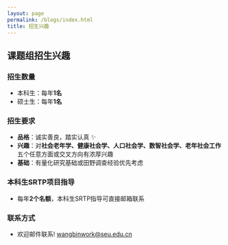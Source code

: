 ```yaml
---
layout: page
permalink: /blogs/index.html
title: 招生兴趣
---
```


## **课题组招生兴趣**
###  招生数量
- 本科生：每年**1名**
- 硕士生：每年**1名**

### 招生要求
- **品格**：诚实善良，踏实认真 ✨
- **兴趣**：对**社会老年学、健康社会学、人口社会学、数智社会学、老年社会工作**五个任意方面或交叉方向有浓厚兴趣
- **基础**：有量化研究基础或田野调查经验优先考虑 
  
### 本科生SRTP项目指导
- 每年**2个名额**，本科生SRTP指导可直接邮箱联系

### 联系方式
- 欢迎邮件联系!  wangbinwork@seu.edu.cn




<br>
